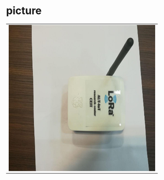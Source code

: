 # picture
 <table style="width:100%">
 <tr>
    <td><img src="https://github.com/JaberBabaki/LoRa-single-channel-gateway/blob/master/picture/4.jpg" width="400" height="400" /></td>
  </tr>
</table>
